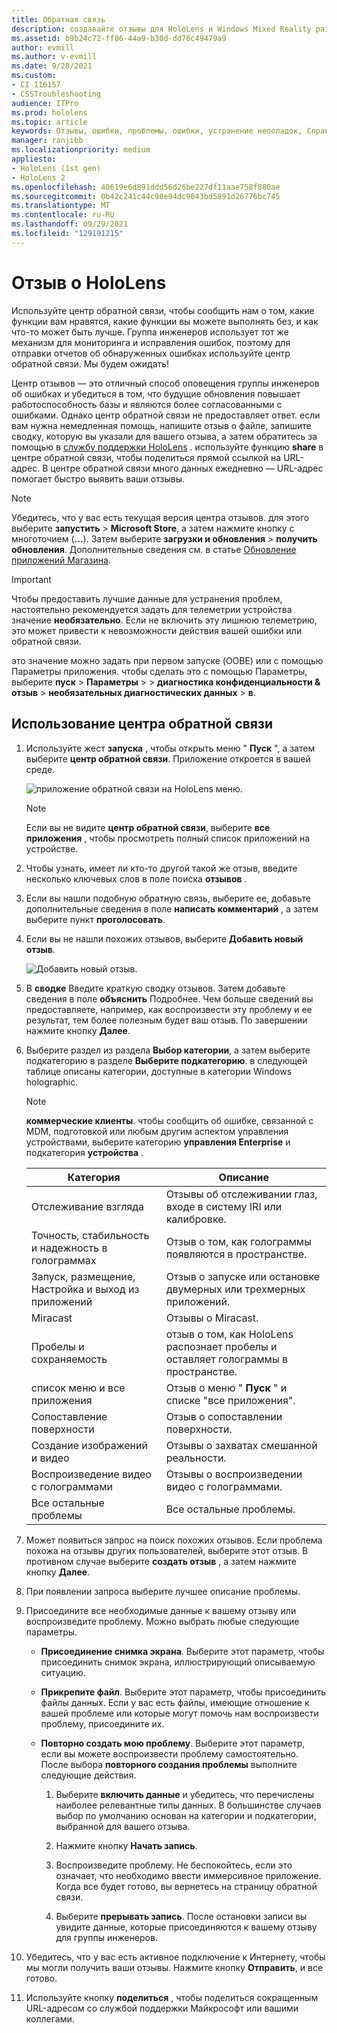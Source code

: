 ```yaml
---
title: Обратная связь
description: создавайте отзывы для HoloLens и Windows Mixed Reality разработчиков с помощью центра обратной связи.
ms.assetid: b9b24c72-ff86-44a9-b30d-dd76c49479a9
author: evmill
ms.author: v-evmill
ms.date: 9/28/2021
ms.custom:
- CI 116157
- CSSTroubleshooting
audience: ITPro
ms.prod: hololens
ms.topic: article
keywords: Отзывы, ошибки, проблемы, ошибки, устранение неполадок, Справка
manager: ranjibb
ms.localizationpriority: medium
appliesto:
- HoloLens (1st gen)
- HoloLens 2
ms.openlocfilehash: 40619e6d891ddd56d26be227df11aae758f880ae
ms.sourcegitcommit: 0b42c241c44c98e94dc9043bd5891d26776bc745
ms.translationtype: MT
ms.contentlocale: ru-RU
ms.lasthandoff: 09/29/2021
ms.locfileid: "129191215"
---
```

# <a name="feedback-for-hololens"></a>Отзыв о HoloLens

Используйте центр обратной связи, чтобы сообщить нам о том, какие функции вам нравятся, какие функции вы можете выполнять без, и как что-то может быть лучше. Группа инженеров использует тот же механизм для мониторинга и исправления ошибок, поэтому для отправки отчетов об обнаруженных ошибках используйте центр обратной связи. Мы будем ожидать!

Центр отзывов — это отличный способ оповещения группы инженеров об ошибках и убедиться в том, что будущие обновления повышает работоспособность базы и являются более согласованными с ошибками. Однако центр обратной связи не предоставляет ответ. если вам нужна немедленная помощь, напишите отзыв о файле, запишите сводку, которую вы указали для вашего отзыва, а затем обратитесь за помощью в [службу поддержки HoloLens](https://support.microsoft.com/supportforbusiness/productselection?sapid=e9391227-fa6d-927b-0fff-f96288631b8f) . используйте функцию **share** в центре обратной связи, чтобы поделиться прямой ссылкой на URL-адрес. В центре обратной связи много данных ежедневно — URL-адрес помогает быстро выявить ваши отзывы.

> [!NOTE]
> Убедитесь, что у вас есть текущая версия центра отзывов. для этого выберите **запустить**  >  **Microsoft Store**, а затем нажмите кнопку с многоточием (**...**). Затем выберите **загрузки и обновления**  >  **получить обновления**. Дополнительные сведения см. в статье [Обновление приложений Магазина](holographic-store-apps.md#update-apps).

> [!IMPORTANT]
> Чтобы предоставить лучшие данные для устранения проблем, настоятельно рекомендуется задать для телеметрии устройства значение **необязательно**. Если не включить эту лишнюю телеметрию, это может привести к невозможности действия вашей ошибки или обратной связи.
>
> это значение можно задать при первом запуске (OOBE) или с помощью Параметры приложения. чтобы сделать это с помощью Параметры, выберите **пуск**  >  **Параметры**  >    >  **диагностика конфиденциальности & отзыв**  >  **необязательных диагностических данных**  >  **в**.

## <a name="use-the-feedback-hub"></a>Использование центра обратной связи

1. Используйте жест **запуска** , чтобы открыть меню " **Пуск** ", а затем выберите **центр обратной связи**. Приложение откроется в вашей среде.

   ![приложение обратной связи на HoloLens меню.](./images/hololens2-feedbackhub-tile.png)
   > [!NOTE]  
   > Если вы не видите **центр обратной связи**, выберите **все приложения** , чтобы просмотреть полный список приложений на устройстве.

1. Чтобы узнать, имеет ли кто-то другой такой же отзыв, введите несколько ключевых слов в поле поиска **отзывов** .
1. Если вы нашли подобную обратную связь, выберите ее, добавьте дополнительные сведения в поле **написать комментарий** , а затем выберите пункт **проголосовать**.
1. Если вы не нашли похожих отзывов, выберите **Добавить новый отзыв**.

   ![Добавить новый отзыв.](./images/hololens-feedback-1.png)

1. В **сводке** Введите краткую сводку отзывов. Затем добавьте сведения в поле **объяснить** Подробнее. Чем больше сведений вы предоставляете, например, как воспроизвести эту проблему и ее результат, тем более полезным будет ваш отзыв. По завершении нажмите кнопку **Далее**.

1. Выберите раздел из раздела **Выбор категории**, а затем выберите подкатегорию в разделе **Выберите подкатегорию**. в следующей таблице описаны категории, доступные в категории Windows holographic.

   > [!NOTE]  
   > **коммерческие клиенты**. чтобы сообщить об ошибке, связанной с MDM, подготовкой или любым другим аспектом управления устройствами, выберите категорию **управления Enterprise** и подкатегория **устройства** .

   |Категория |Описание |
   | --- | --- |
   |Отслеживание взгляда |Отзывы об отслеживании глаз, входе в систему IRI или калибровке. |
   |Точность, стабильность и надежность в голограммах |Отзыв о том, как голограммы появляются в пространстве. |
   |Запуск, размещение, Настройка и выход из приложений |Отзыв о запуске или остановке двумерных или трехмерных приложений. |
   |Miracast |Отзывы о Miracast. |
   |Пробелы и сохраняемость |отзыв о том, как HoloLens распознает пробелы и оставляет голограммы в пространстве. |
   |список меню и все приложения |Отзыв о меню " **Пуск** " и списке "все приложения". |
   |Сопоставление поверхности |Отзыв о сопоставлении поверхности. |
   |Создание изображений и видео |Отзывы о захватах смешанной реальности. |
   |Воспроизведение видео с голограммами |Отзывы о воспроизведении видео с голограммами. |
   |Все остальные проблемы |Все остальные проблемы. |

1. Может появиться запрос на поиск похожих отзывов. Если проблема похожа на отзывы других пользователей, выберите этот отзыв. В противном случае выберите **создать отзыв** , а затем нажмите кнопку **Далее**.

1. При появлении запроса выберите лучшее описание проблемы.

1. Присоедините все необходимые данные к вашему отзыву или воспроизведите проблему. Можно выбрать любые следующие параметры.

   - **Присоединение снимка экрана**. Выберите этот параметр, чтобы присоединить снимок экрана, иллюстрирующий описываемую ситуацию.
   - **Прикрепите файл**. Выберите этот параметр, чтобы присоединить файлы данных. Если у вас есть файлы, имеющие отношение к вашей проблеме или которые могут помочь нам воспроизвести проблему, присоедините их.
   - **Повторно создать мою проблему**. Выберите этот параметр, если вы можете воспроизвести проблему самостоятельно. После выбора **повторного создания проблемы** выполните следующие действия.  

     1. Выберите **включить данные** и убедитесь, что перечислены наиболее релевантные типы данных. В большинстве случаев выбор по умолчанию основан на категории и подкатегории, выбранной для вашего отзыва.  
     1. Нажмите кнопку **Начать запись**.

     1. Воспроизведите проблему. Не беспокойтесь, если это означает, что необходимо ввести иммерсивное приложение. Когда все будет готово, вы вернетесь на страницу обратной связи.
     1. Выберите **прерывать запись**. После остановки записи вы увидите данные, которые присоединяются к вашему отзыву для группы инженеров.

1. Убедитесь, что у вас есть активное подключение к Интернету, чтобы мы могли получить ваши отзывы. Нажмите кнопку **Отправить**, и все готово.

1. Используйте кнопку **поделиться** , чтобы поделиться сокращенным URL-адресом со службой поддержки Майкрософт или вашими коллегами.